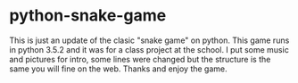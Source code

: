 # python-snake-game
This is just an update of the clasic "snake game" on python. This game runs in python 3.5.2 and it was for a class project 
at the school. I put some music and pictures for intro, some lines were changed but the structure is the same you will fine on the web.
Thanks and enjoy the game. 
